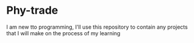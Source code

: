 # Phy-trade
I am new tto programming, I'll use this repository to contain any projects that I will make on the process of my learning
